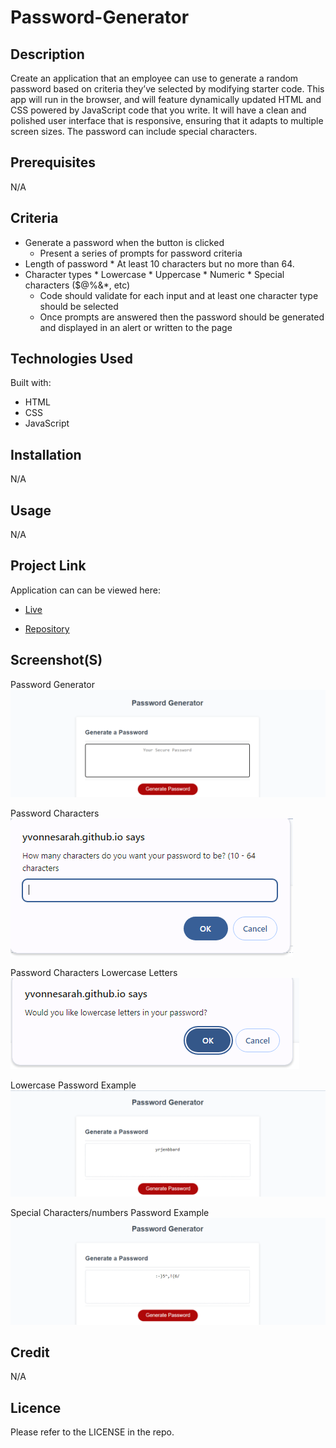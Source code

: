 # Password-Generator

## Description
Create an application that an employee can use to generate a random password based on criteria they’ve selected by modifying starter code. This app will run in the browser, and will feature dynamically updated HTML and CSS powered by JavaScript code that you write. It will have a clean and polished user interface that is responsive, ensuring that it adapts to multiple screen sizes. The password can include special characters.

## Prerequisites
N/A

## Criteria
* Generate a password when the button is clicked
  * Present a series of prompts for password criteria
* Length of password
      * At least 10 characters but no more than 64.
* Character types
      * Lowercase
      * Uppercase
      * Numeric
      * Special characters ($@%&*, etc)
  * Code should validate for each input and at least one character type should be selected
  * Once prompts are answered then the password should be generated and displayed in an alert or written to the page
 
 ## Technologies Used
 Built with:
* HTML
* CSS
* JavaScript

## Installation
N/A

## Usage
N/A

## Project Link
Application can can be viewed here: 
* [Live](https://yvonnesarah.github.io/Password-Generator/)

* [Repository](https://github.com/yvonnesarah/Password-Generator)

## Screenshot(S)
Password Generator
![Screenshot](assets/images/password-generator.png "Password Generator")


Password Characters
![Screenshot](assets/images/password-generator-characters.png "Password Generator Characters")


Password Characters Lowercase Letters
![Screenshot](assets/images/password-generator-characters-lowercase-letters.png "Password Generator Characters Lowercase Letters")


Lowercase Password Example
![Screenshot](assets/images/lowercase-password.png "Lowercase Password Example")


Special Characters/numbers Password Example
![Screenshot](assets/images/password-special-chars-numbers.png "Special Characters/numbers Password Example")

## Credit
N/A

## Licence
Please refer to the LICENSE in the repo.
